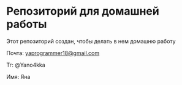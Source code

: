# Репозиторий для домашней работы

Этот репозиторий создан, чтобы делать в нем домашню работу

Почта: yaprogrammer18@gmail.com  

Тг: @Yano4kka

Имя: Яна

